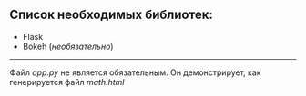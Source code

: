 ## Список необходимых библиотек:

* Flask
* Bokeh (*необязательно*)

---

Файл *app.py* не является обязательным. Он демонстрирует, как генерируется файл *math.html*
